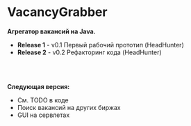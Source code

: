 # VacancyGrabber
**Агрегатор вакансий на Java.**

* **Release 1** - v0.1 Первый рабочий прототип (HeadHunter)
* **Release 2** - v0.2 Рефакторинг кода (HeadHunter)
<br/>
<br/>

**Следующая версия:**
* См. TODO в коде
* Поиск вакансий на других биржах
* GUI на сервлетах